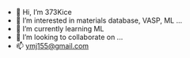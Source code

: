 - 👋 Hi, I’m 373Kice
- 👀 I’m interested in materials database, VASP, ML ...
- 🌱 I’m currently learning ML
- 💞️ I’m looking to collaborate on ...
- 📫 ymj155@gmail.com

